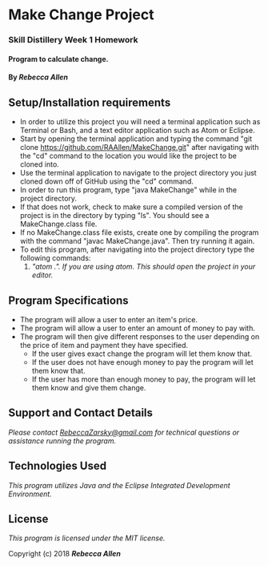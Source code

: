 # Make Change Project 

### Skill Distillery Week 1 Homework

#### Program to calculate change.

#### By _**Rebecca Allen**_

## Setup/Installation requirements

* In order to utilize this project you will need a terminal application such as Terminal or Bash, and a text editor application such as Atom or Eclipse. 
* Start by opening the terminal application and typing the command "git clone https://github.com/RAAllen/MakeChange.git" after navigating with the "cd" command to the location you would like the project to be cloned into.
* Use the terminal application to navigate to the project directory you just cloned down off of GitHub using the "cd" command.
* In order to run this program, type "java MakeChange" while in the project directory. 
* If that does not work, check to make sure a compiled version of the project is in the directory by typing "ls". You should see a MakeChange.class file.
* If no MakeChange.class file exists, create one by compiling the program with the command "javac MakeChange.java". Then try running it again.
* To edit this program, after navigating into the project directory type the following commands:
    1. _"atom .". If you are using atom. This should open the project in your editor._

## Program Specifications

* The program will allow a user to enter an item's price.
* The program will allow a user to enter an amount of money to pay with.
* The program will then give different responses to the user depending on the price of item and payment they have specified.
    * If the user gives exact change the program will let them know that.
    * If the user does not have enough money to pay the program will let them know that.
    * If the user has more than enough money to pay, the program will let them know and give them change.

## Support and Contact Details

_Please contact RebeccaZarsky@gmail.com for technical questions or assistance running the program._

## Technologies Used

_This program utilizes Java and the Eclipse Integrated Development Environment._

## License

_This program is licensed under the MIT license._

Copyright (c) 2018 **_Rebecca Allen_**
